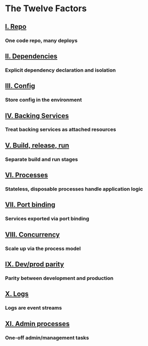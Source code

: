 The Twelve Factors
==================

## [I. Repo](/repo)
### One code repo, many deploys

## [II. Dependencies](/dependencies)
### Explicit dependency declaration and isolation

## [III. Config](/config)
### Store config in the environment

## [IV. Backing Services](/backing-services)
### Treat backing services as attached resources

## [V. Build, release, run](/build-release-run)
### Separate build and run stages

## [VI. Processes](/processes)
### Stateless, disposable processes handle application logic

## [VII. Port binding](/port-binding)
### Services exported via port binding

## [VIII. Concurrency](/concurrency)
### Scale up via the process model

## [IX. Dev/prod parity](/dev-prod-parity)
### Parity between development and production

## [X. Logs](/logs)
### Logs are event streams

## [XI. Admin processes](/admin-processes)
### One-off admin/management tasks
